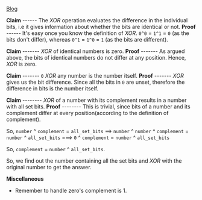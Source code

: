 [Blog](https://leetcode.com/problems/complement-of-base-10-integer/discuss/256734/Detailed-Explanation-using-XOR-C%2B%2BJavaScript)

**Claim** ------ The *XOR* operation evaluates the difference in the individual bits, i.e it gives information about whether the bits are identical or not.
**Proof** ------ It's easy once you know the definition of *XOR*. `0^0` = `1^1` = `0` (as the bits don't differ), whereas `0^1` = `1^0` = `1` (as the bits are different).

**Claim** ------- *XOR* of identical numbers is zero.
**Proof** ------- As argued above, the bits of identical numbers do not differ at any position. Hence, *XOR* is zero.

**Claim** ------- `0` *XOR* any number is the number itself.
**Proof** ------- *XOR* gives us the bit difference. Since all the bits in `0` are unset, therefore the difference in bits is the number itself.

**Claim** -------- *XOR* of a number with its complement results in a number with all set bits.
**Proof** --------  This is trivial, since bits of a number and its complement differ at every position(according to the definition of complement).

So,  `number` ^ `complement` = `all_set_bits`   ==>  `number` ^ `number` ^ `complement` = `number` ^ `all_set_bits` ===> `0` ^ `complement` = `number` ^ `all_set_bits`

So, `complement` = `number` ^ `all_set_bits`.

So, we find out the number containing all the set bits and *XOR* with the original number to get the answer.


**Miscellaneous**
* Remember to handle zero's complement is 1.
